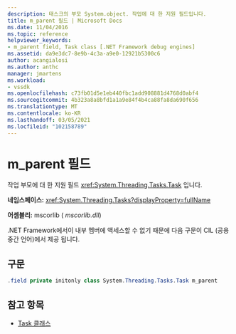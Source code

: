 ```yaml
---
description: 태스크의 부모 System.object. 작업에 대 한 지원 필드입니다.
title: m_parent 필드 | Microsoft Docs
ms.date: 11/04/2016
ms.topic: reference
helpviewer_keywords:
- m_parent field, Task class [.NET Framework debug engines]
ms.assetid: da9e3dc7-8e9b-4c3a-a9e0-12921b5300c6
author: acangialosi
ms.author: anthc
manager: jmartens
ms.workload:
- vssdk
ms.openlocfilehash: c73fb01d5e1eb440fbc1add908881d4768d0abf4
ms.sourcegitcommit: 4b323a8a8bfd1a1a9e84f4b4ca88fa8da690f656
ms.translationtype: MT
ms.contentlocale: ko-KR
ms.lasthandoff: 03/05/2021
ms.locfileid: "102158789"
---
```

# <a name="m_parent-field"></a>m_parent 필드

작업 부모에 대 한 지원 필드 <xref:System.Threading.Tasks.Task> 입니다.

**네임스페이스:** <xref:System.Threading.Tasks?displayProperty=fullName>

**어셈블리:** mscorlib ( *mscorlib.dll*)

.NET Framework에서이 내부 멤버에 액세스할 수 없기 때문에 다음 구문이 CIL (공용 중간 언어)에서 제공 됩니다.

## <a name="syntax"></a>구문

```csharp
.field private initonly class System.Threading.Tasks.Task m_parent
```

## <a name="see-also"></a>참고 항목

- [Task 클래스](../../extensibility/debugger/task-class-internal-members.md)
